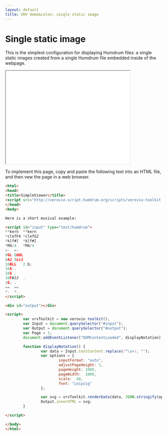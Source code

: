 ```yaml
---
layout: default
title: VHV demo&colon; single static image
---
```


# Single static image

This is the simplest configuration for displaying Humdrum files: a
single static images created from a single Humdrum file embedded
inside of the webpage.


<iframe width="400" height="300" src="demo.html"></iframe>


To implement this page, copy and paste the following text into an HTML file,
and then vew the page in a web browser.


```html
<html>
<head>
<title>SimpleViewer</title>
<script src="http://verovio-script.humdrum.org/scripts/verovio-toolkit.js"></script>
</head>
<body>

Here is a short musical example:

<script id="input" type="text/humdrum"> 
**kern	**kern
*clefF4	*clefG2
*k[f#]	*k[f#]
*M4/4	*M4/4
=-	=-
8GL	8ddL
8AJ	8ccJ
16BLL	2.b;
16A	.
16G	.
16F#JJ	.
2G;	.
==	==
*-	*-
</script>

<div id="output"></div>

<script>
        var vrvToolkit = new verovio.toolkit();
        var Input = document.querySelector("#input");
        var Output = document.querySelector("#output");
        var Page = 1;
        document.addEventListener("DOMContentLoaded", displayNotation);

        function displayNotation() {
                var data = Input.textContent.replace(/^\s+/, "");
                var options = {
                        inputFormat: "auto",
                        adjustPageHeight: 1,
                        pageHeight: 1000,
                        pageWidth:  1000,
                        scale:  40,
                        font: "Leipzig"
                };

                var svg = vrvToolkit.renderData(data, JSON.stringify(options));
                Output.innerHTML = svg;
        }

</script>

</body>
</html>
```






